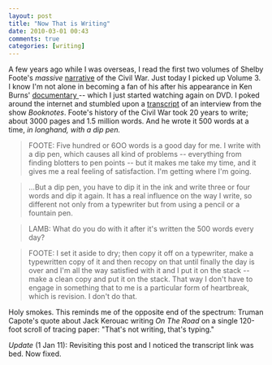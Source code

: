 ```yaml
---
layout: post  
title: "Now That is Writing"  
date: 2010-03-01 00:43  
comments: true  
categories: [writing]
---
```


A few years ago while I was overseas, I read the first two volumes of Shelby Foote's _massive_ [narrative][1] of the Civil War. Just today I picked up Volume 3. I know I'm not alone in becoming a fan of his after his appearance in Ken Burns' [documentary ][2]-- which I just started watching again on DVD. I poked around the internet and stumbled upon a [transcript][3] of an interview from the show _Booknotes_. Foote's history of the Civil War took 20 years to write; about 3000 pages and 1.5 million words. And he wrote it 500 words at a time, _in longhand, with a dip pen._

>FOOTE: Five hundred or 6OO words is a good day for me. I write with a dip pen, which causes all kind of problems -- everything from finding blotters to pen points -- but it makes me take my time, and it gives me a real feeling of satisfaction. I'm getting where I'm going.

>...But a dip pen, you have to dip it in the ink and write three or four words and dip it again. It has a real influence on the way I write, so different not only from a typewriter but from using a pencil or a fountain pen.

>LAMB: What do you do with it after it's written the 500 words every day?

> FOOTE: I set it aside to dry; then copy it off on a typewriter, make a typewritten copy of it and then recopy on that until finally the day is over and I'm all the way satisfied with it and I put it on the stack -- make a clean copy and put it on the stack. That way I don't have to engage in something that to me is a particular form of heartbreak, which is revision. I don't do that. 

Holy smokes. This reminds me of the opposite end of the spectrum: Truman Capote's quote about Jack Kerouac writing _On The Road_ on a single 120-foot scroll of tracing paper: "That's not writing, that's typing."

*Update* (1 Jan 11): Revisiting this post and I noticed the transcript link was bed. Now fixed.

[1]: http://www.amazon.com/Civil-War-Narrative-Fort-Sumter-Perryville/dp/0394746236/ref=sr_1_1?ie=UTF8&s=books&qid=1267431199&sr=8-1
[2]: http://www.amazon.com/Civil-War-Film-Ken-Burns/dp/B000068UY9/ref=sr_1_3?ie=UTF8&s=dvd&qid=1267431629&sr=1-3
[3]: http://www.booknotes.org/Watch/60099-1/Shelby+Foote.aspx

